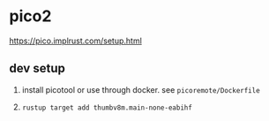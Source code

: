 # pico2

https://pico.implrust.com/setup.html

## dev setup

1. install picotool or use through docker. see `picoremote/Dockerfile`

2. `rustup target add thumbv8m.main-none-eabihf`
